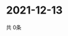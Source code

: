 # 2021-12-13
  共 0条

  <!-- BEGIN -->
  <!-- 最后更新时间Mon Dec 13 2021 12:08:11 GMT+0000 (Coordinated Universal Time) -->
  
  <!-- END -->
  
  